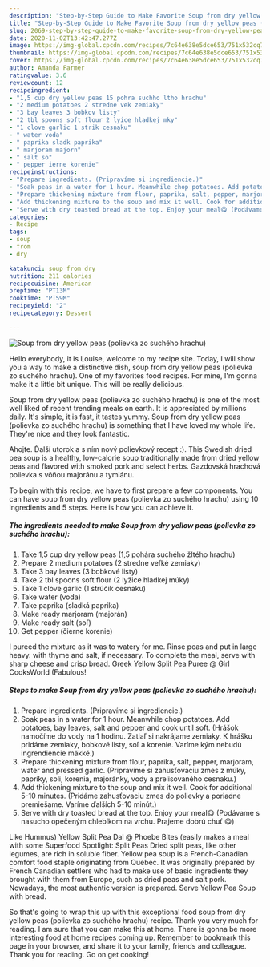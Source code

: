```yaml
---
description: "Step-by-Step Guide to Make Favorite Soup from dry yellow peas (polievka zo suchého hrachu)"
title: "Step-by-Step Guide to Make Favorite Soup from dry yellow peas (polievka zo suchého hrachu)"
slug: 2069-step-by-step-guide-to-make-favorite-soup-from-dry-yellow-peas-polievka-zo-sucheho-hrachu
date: 2020-11-02T13:42:47.277Z
image: https://img-global.cpcdn.com/recipes/7c64e638e5dce653/751x532cq70/soup-from-dry-yellow-peas-polievka-zo-sucheho-hrachu-recipe-main-photo.jpg
thumbnail: https://img-global.cpcdn.com/recipes/7c64e638e5dce653/751x532cq70/soup-from-dry-yellow-peas-polievka-zo-sucheho-hrachu-recipe-main-photo.jpg
cover: https://img-global.cpcdn.com/recipes/7c64e638e5dce653/751x532cq70/soup-from-dry-yellow-peas-polievka-zo-sucheho-hrachu-recipe-main-photo.jpg
author: Amanda Farmer
ratingvalue: 3.6
reviewcount: 12
recipeingredient:
- "1,5 cup dry yellow peas 15 pohra suchho ltho hrachu"
- "2 medium potatoes 2 stredne vek zemiaky"
- "3 bay leaves 3 bobkov listy"
- "2 tbl spoons soft flour 2 lyice hladkej mky"
- "1 clove garlic 1 strik cesnaku"
- " water voda"
- " paprika sladk paprika"
- " marjoram majorn"
- " salt so"
- " pepper ierne korenie"
recipeinstructions:
- "Prepare ingredients. (Pripravíme si ingrediencie.)"
- "Soak peas in a water for 1 hour. Meanwhile chop potatoes. Add potatoes, bay leaves, salt and pepper and cook until soft. (Hrášok namočíme do vody na 1 hodinu. Zatiaľ si nakrájame zemiaky. K hrášku pridáme zemiaky, bobkové listy, soľ a korenie. Varíme kým nebudú ingrendiencie mäkké.)"
- "Prepare thickening mixture from flour, paprika, salt, pepper, marjoram, water and pressed garlic. (Pripravíme si zahusťovaciu zmes z múky, papriky, soli, korenia, majoránky, vody a prelisovaného cesnaku.)"
- "Add thickening mixture to the soup and mix it well. Cook for additional 5-10 minutes. (Pridáme zahusťovaciu zmes do polievky a poriadne premiešame. Varíme ďalších 5-10 minút.)"
- "Serve with dry toasted bread at the top. Enjoy your meal😋 (Podávame s nasucho opečeným chlebíkom na vrchu. Prajeme dobrú chuť 😋)"
categories:
- Recipe
tags:
- soup
- from
- dry

katakunci: soup from dry 
nutrition: 211 calories
recipecuisine: American
preptime: "PT13M"
cooktime: "PT59M"
recipeyield: "2"
recipecategory: Dessert

---
```



![Soup from dry yellow peas (polievka zo suchého hrachu)](https://img-global.cpcdn.com/recipes/7c64e638e5dce653/751x532cq70/soup-from-dry-yellow-peas-polievka-zo-sucheho-hrachu-recipe-main-photo.jpg)

Hello everybody, it is Louise, welcome to my recipe site. Today, I will show you a way to make a distinctive dish, soup from dry yellow peas (polievka zo suchého hrachu). One of my favorites food recipes. For mine, I'm gonna make it a little bit unique. This will be really delicious.

Soup from dry yellow peas (polievka zo suchého hrachu) is one of the most well liked of recent trending meals on earth. It is appreciated by millions daily. It's simple, it is fast, it tastes yummy. Soup from dry yellow peas (polievka zo suchého hrachu) is something that I have loved my whole life. They're nice and they look fantastic.

Ahojte. Ďalší utorok a s ním nový polievkový recept :). This Swedish dried pea soup is a healthy, low-calorie soup traditionally made from dried yellow peas and flavored with smoked pork and select herbs. Gazdovská hrachová polievka s vôňou majoránu a tymiánu.


To begin with this recipe, we have to first prepare a few components. You can have soup from dry yellow peas (polievka zo suchého hrachu) using 10 ingredients and 5 steps. Here is how you can achieve it.

<!--inarticleads1-->

##### The ingredients needed to make Soup from dry yellow peas (polievka zo suchého hrachu):

1. Take 1,5 cup dry yellow peas (1,5 pohára suchého žltého hrachu)
1. Prepare 2 medium potatoes (2 stredne veľké zemiaky)
1. Take 3 bay leaves (3 bobkové listy)
1. Take 2 tbl spoons soft flour (2 lyžice hladkej múky)
1. Take 1 clove garlic (1 strúčik cesnaku)
1. Take  water (voda)
1. Take  paprika (sladká paprika)
1. Make ready  marjoram (majorán)
1. Make ready  salt (soľ)
1. Get  pepper (čierne korenie)


I pureed the mixture as it was to watery for me. Rinse peas and put in large heavy. with thyme and salt, if necessary. To complete the meal, serve with sharp cheese and crisp bread. Greek Yellow Split Pea Puree @ Girl CooksWorld (Fabulous! 

<!--inarticleads2-->

##### Steps to make Soup from dry yellow peas (polievka zo suchého hrachu):

1. Prepare ingredients. (Pripravíme si ingrediencie.)
1. Soak peas in a water for 1 hour. Meanwhile chop potatoes. Add potatoes, bay leaves, salt and pepper and cook until soft. (Hrášok namočíme do vody na 1 hodinu. Zatiaľ si nakrájame zemiaky. K hrášku pridáme zemiaky, bobkové listy, soľ a korenie. Varíme kým nebudú ingrendiencie mäkké.)
1. Prepare thickening mixture from flour, paprika, salt, pepper, marjoram, water and pressed garlic. (Pripravíme si zahusťovaciu zmes z múky, papriky, soli, korenia, majoránky, vody a prelisovaného cesnaku.)
1. Add thickening mixture to the soup and mix it well. Cook for additional 5-10 minutes. (Pridáme zahusťovaciu zmes do polievky a poriadne premiešame. Varíme ďalších 5-10 minút.)
1. Serve with dry toasted bread at the top. Enjoy your meal😋 (Podávame s nasucho opečeným chlebíkom na vrchu. Prajeme dobrú chuť 😋)


Like Hummus) Yellow Split Pea Dal @ Phoebe Bites (easily makes a meal with some Superfood Spotlight: Split Peas Dried split peas, like other legumes, are rich in soluble fiber. Yellow pea soup is a French-Canadian comfort food staple originating from Quebec. It was originally prepared by French Canadian settlers who had to make use of basic ingredients they brought with them from Europe, such as dried peas and salt pork. Nowadays, the most authentic version is prepared. Serve Yellow Pea Soup with bread. 

So that's going to wrap this up with this exceptional food soup from dry yellow peas (polievka zo suchého hrachu) recipe. Thank you very much for reading. I am sure that you can make this at home. There is gonna be more interesting food at home recipes coming up. Remember to bookmark this page in your browser, and share it to your family, friends and colleague. Thank you for reading. Go on get cooking!
